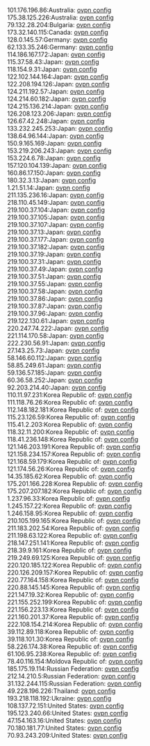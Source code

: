 101.176.196.86:Australia: [ovpn config](vpn/101_176_196_86.ovpn)  
175.38.125.226:Australia: [ovpn config](vpn/175_38_125_226.ovpn)  
79.132.28.204:Bulgaria: [ovpn config](vpn/79_132_28_204.ovpn)  
173.32.140.115:Canada: [ovpn config](vpn/173_32_140_115.ovpn)  
128.0.145.57:Germany: [ovpn config](vpn/128_0_145_57.ovpn)  
62.133.35.246:Germany: [ovpn config](vpn/62_133_35_246.ovpn)  
114.186.167.172:Japan: [ovpn config](vpn/114_186_167_172.ovpn)  
115.37.58.43:Japan: [ovpn config](vpn/115_37_58_43.ovpn)  
118.154.9.31:Japan: [ovpn config](vpn/118_154_9_31.ovpn)  
122.102.144.164:Japan: [ovpn config](vpn/122_102_144_164.ovpn)  
122.208.194.126:Japan: [ovpn config](vpn/122_208_194_126.ovpn)  
124.211.192.57:Japan: [ovpn config](vpn/124_211_192_57.ovpn)  
124.214.60.182:Japan: [ovpn config](vpn/124_214_60_182.ovpn)  
124.215.136.214:Japan: [ovpn config](vpn/124_215_136_214.ovpn)  
126.208.123.206:Japan: [ovpn config](vpn/126_208_123_206.ovpn)  
126.67.42.248:Japan: [ovpn config](vpn/126_67_42_248.ovpn)  
133.232.245.253:Japan: [ovpn config](vpn/133_232_245_253.ovpn)  
138.64.96.144:Japan: [ovpn config](vpn/138_64_96_144.ovpn)  
150.9.165.169:Japan: [ovpn config](vpn/150_9_165_169.ovpn)  
153.219.206.243:Japan: [ovpn config](vpn/153_219_206_243.ovpn)  
153.224.6.78:Japan: [ovpn config](vpn/153_224_6_78.ovpn)  
157.120.104.139:Japan: [ovpn config](vpn/157_120_104_139.ovpn)  
160.86.17.150:Japan: [ovpn config](vpn/160_86_17_150.ovpn)  
180.32.3.13:Japan: [ovpn config](vpn/180_32_3_13.ovpn)  
1.21.51.14:Japan: [ovpn config](vpn/1_21_51_14.ovpn)  
211.135.236.16:Japan: [ovpn config](vpn/211_135_236_16.ovpn)  
218.110.45.149:Japan: [ovpn config](vpn/218_110_45_149.ovpn)  
219.100.37.104:Japan: [ovpn config](vpn/219_100_37_104.ovpn)  
219.100.37.105:Japan: [ovpn config](vpn/219_100_37_105.ovpn)  
219.100.37.107:Japan: [ovpn config](vpn/219_100_37_107.ovpn)  
219.100.37.13:Japan: [ovpn config](vpn/219_100_37_13.ovpn)  
219.100.37.177:Japan: [ovpn config](vpn/219_100_37_177.ovpn)  
219.100.37.182:Japan: [ovpn config](vpn/219_100_37_182.ovpn)  
219.100.37.19:Japan: [ovpn config](vpn/219_100_37_19.ovpn)  
219.100.37.31:Japan: [ovpn config](vpn/219_100_37_31.ovpn)  
219.100.37.49:Japan: [ovpn config](vpn/219_100_37_49.ovpn)  
219.100.37.51:Japan: [ovpn config](vpn/219_100_37_51.ovpn)  
219.100.37.55:Japan: [ovpn config](vpn/219_100_37_55.ovpn)  
219.100.37.58:Japan: [ovpn config](vpn/219_100_37_58.ovpn)  
219.100.37.86:Japan: [ovpn config](vpn/219_100_37_86.ovpn)  
219.100.37.87:Japan: [ovpn config](vpn/219_100_37_87.ovpn)  
219.100.37.96:Japan: [ovpn config](vpn/219_100_37_96.ovpn)  
219.122.130.61:Japan: [ovpn config](vpn/219_122_130_61.ovpn)  
220.247.74.222:Japan: [ovpn config](vpn/220_247_74_222.ovpn)  
221.114.170.58:Japan: [ovpn config](vpn/221_114_170_58.ovpn)  
222.230.56.91:Japan: [ovpn config](vpn/222_230_56_91.ovpn)  
27.143.25.73:Japan: [ovpn config](vpn/27_143_25_73.ovpn)  
58.146.60.112:Japan: [ovpn config](vpn/58_146_60_112.ovpn)  
58.85.249.61:Japan: [ovpn config](vpn/58_85_249_61.ovpn)  
59.136.57.185:Japan: [ovpn config](vpn/59_136_57_185.ovpn)  
60.36.58.252:Japan: [ovpn config](vpn/60_36_58_252.ovpn)  
92.203.214.40:Japan: [ovpn config](vpn/92_203_214_40.ovpn)  
110.11.97.231:Korea Republic of: [ovpn config](vpn/110_11_97_231.ovpn)  
111.118.76.26:Korea Republic of: [ovpn config](vpn/111_118_76_26.ovpn)  
112.148.182.181:Korea Republic of: [ovpn config](vpn/112_148_182_181.ovpn)  
115.23.126.59:Korea Republic of: [ovpn config](vpn/115_23_126_59.ovpn)  
115.41.2.203:Korea Republic of: [ovpn config](vpn/115_41_2_203.ovpn)  
118.32.11.200:Korea Republic of: [ovpn config](vpn/118_32_11_200.ovpn)  
118.41.236.148:Korea Republic of: [ovpn config](vpn/118_41_236_148.ovpn)  
121.146.203.191:Korea Republic of: [ovpn config](vpn/121_146_203_191.ovpn)  
121.158.234.157:Korea Republic of: [ovpn config](vpn/121_158_234_157.ovpn)  
121.168.59.179:Korea Republic of: [ovpn config](vpn/121_168_59_179.ovpn)  
121.174.56.26:Korea Republic of: [ovpn config](vpn/121_174_56_26.ovpn)  
14.35.185.62:Korea Republic of: [ovpn config](vpn/14_35_185_62.ovpn)  
175.201.166.228:Korea Republic of: [ovpn config](vpn/175_201_166_228.ovpn)  
175.207.207.182:Korea Republic of: [ovpn config](vpn/175_207_207_182.ovpn)  
1.237.96.33:Korea Republic of: [ovpn config](vpn/1_237_96_33.ovpn)  
1.245.157.22:Korea Republic of: [ovpn config](vpn/1_245_157_22.ovpn)  
1.246.158.95:Korea Republic of: [ovpn config](vpn/1_246_158_95.ovpn)  
210.105.199.165:Korea Republic of: [ovpn config](vpn/210_105_199_165.ovpn)  
211.183.202.54:Korea Republic of: [ovpn config](vpn/211_183_202_54.ovpn)  
211.198.63.122:Korea Republic of: [ovpn config](vpn/211_198_63_122.ovpn)  
218.147.251.141:Korea Republic of: [ovpn config](vpn/218_147_251_141.ovpn)  
218.39.9.161:Korea Republic of: [ovpn config](vpn/218_39_9_161.ovpn)  
219.249.69.125:Korea Republic of: [ovpn config](vpn/219_249_69_125.ovpn)  
220.120.185.122:Korea Republic of: [ovpn config](vpn/220_120_185_122.ovpn)  
220.126.209.157:Korea Republic of: [ovpn config](vpn/220_126_209_157.ovpn)  
220.77.164.158:Korea Republic of: [ovpn config](vpn/220_77_164_158.ovpn)  
220.88.145.145:Korea Republic of: [ovpn config](vpn/220_88_145_145.ovpn)  
221.147.19.32:Korea Republic of: [ovpn config](vpn/221_147_19_32.ovpn)  
221.155.252.199:Korea Republic of: [ovpn config](vpn/221_155_252_199.ovpn)  
221.156.223.13:Korea Republic of: [ovpn config](vpn/221_156_223_13.ovpn)  
221.160.201.37:Korea Republic of: [ovpn config](vpn/221_160_201_37.ovpn)  
222.108.154.214:Korea Republic of: [ovpn config](vpn/222_108_154_214.ovpn)  
39.112.89.118:Korea Republic of: [ovpn config](vpn/39_112_89_118.ovpn)  
39.118.101.30:Korea Republic of: [ovpn config](vpn/39_118_101_30.ovpn)  
58.226.174.38:Korea Republic of: [ovpn config](vpn/58_226_174_38.ovpn)  
61.106.95.238:Korea Republic of: [ovpn config](vpn/61_106_95_238.ovpn)  
78.40.116.154:Moldova Republic of: [ovpn config](vpn/78_40_116_154.ovpn)  
185.175.19.114:Russian Federation: [ovpn config](vpn/185_175_19_114.ovpn)  
212.14.210.5:Russian Federation: [ovpn config](vpn/212_14_210_5.ovpn)  
31.132.244.115:Russian Federation: [ovpn config](vpn/31_132_244_115.ovpn)  
49.228.196.226:Thailand: [ovpn config](vpn/49_228_196_226.ovpn)  
193.218.118.192:Ukraine: [ovpn config](vpn/193_218_118_192.ovpn)  
108.137.72.151:United States: [ovpn config](vpn/108_137_72_151.ovpn)  
195.123.240.66:United States: [ovpn config](vpn/195_123_240_66.ovpn)  
47.154.163.16:United States: [ovpn config](vpn/47_154_163_16.ovpn)  
70.180.181.77:United States: [ovpn config](vpn/70_180_181_77.ovpn)  
70.93.243.209:United States: [ovpn config](vpn/70_93_243_209.ovpn)  
